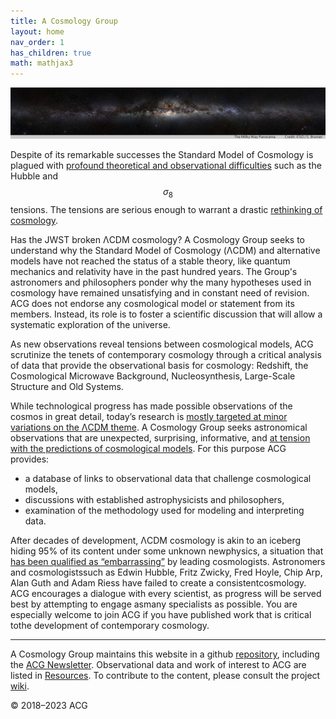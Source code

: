 ```yaml
---
title: A Cosmology Group
layout: home
nav_order: 1
has_children: true
math: mathjax3
---
```


![header.jpg](assets/header.jpg)

Despite of its remarkable successes the Standard Model of Cosmology is plagued with [profound theoretical and observational difficulties](https://arxiv.org/abs/2105.05208) such as the Hubble and $$\sigma_8$$ tensions. The tensions are serious enough to warrant a drastic [rethinking of cosmology](https://www.google.com/search?q=%22rethinking+cosmology%22).

Has the JWST broken ΛCDM cosmology? A Cosmology Group seeks to understand why the Standard Model of Cosmology (ΛCDM) and alternative models have not reached the status of a stable theory, like quantum mechanics and relativity have in the past hundred years. The Group's astronomers and philosophers ponder why the many hypotheses used in cosmology have remained unsatisfying and in constant need of revision. ACG does not endorse any cosmological model or statement from its members. Instead, its role is to foster a scientific discussion that will allow a systematic exploration of the universe.

As new observations reveal tensions between cosmological models, ACG scrutinize the tenets of contemporary cosmology through a critical analysis of data that provide the observational basis for cosmology: Redshift, the Cosmological Microwave Background, Nucleosynthesis, Large-Scale Structure and Old Systems.

While technological progress has made possible observations of the cosmos in great detail, today’s research is [mostly targeted at minor variations on the ΛCDM theme](org/open-letter-on-cosmology.html). A Cosmology Group seeks astronomical observations that are unexpected, surprising, informative, and [at tension with the predictions of cosmological models](resources/marmet_l/tension-with-models.html). For this purpose ACG provides:

- a database of links to observational data that challenge cosmological models,  
- discussions with established astrophysicists and philosophers,
- examination of the methodology used for modeling and interpreting data.

After decades of development, ΛCDM cosmology is akin to an iceberg hiding 95% of its content under some unknown newphysics, a situation that [has been qualified as “embarrassing”](https://cosmosandhistory.org/index.php/journal/article/view/161) by leading cosmologists. Astronomers and cosmologistssuch as Edwin Hubble, Fritz Zwicky, Fred Hoyle, Chip Arp, Alan Guth and Adam Riess have failed to create a consistentcosmology. ACG encourages a dialogue with every scientist, as progress will be served best by attempting to engage asmany specialists as possible. You are especially welcome to join ACG if you have published work that is critical tothe development of contemporary cosmology.

---

A Cosmology Group maintains this website in a github [repository](https://github.com/a-cosmology-group/acg/), including the [ACG Newsletter](newsletters/). Observational data and work of interest to ACG are listed in [Resources](resources/). To contribute to the content, please consult the project [wiki](https://github.com/a-cosmology-group/acg/wiki).


© 2018–2023 ACG
